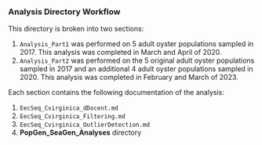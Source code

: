 ### Analysis Directory Workflow

This directory is broken into two sections: 
1. `Analysis_Part1` was performed on 5 adult oyster populations sampled in 2017. This analysis was completed in March and April of 2020.
2. `Analysis_Part2` was performed on the 5 original adult oyster populations sampled in 2017 and an additional 4 adult oyster populations sampled in 2020. This analysis was completed in February and March of 2023.

Each section contains the following documentation of the analysis: 
1. `EecSeq_Cvirginica_dDocent.md`
2. `EecSeq_Cvirginica_Filtering.md`
3. `EecSeq_Cvirginica_OutlierDetection.md`
4. **PopGen_SeaGen_Analyses** directory
